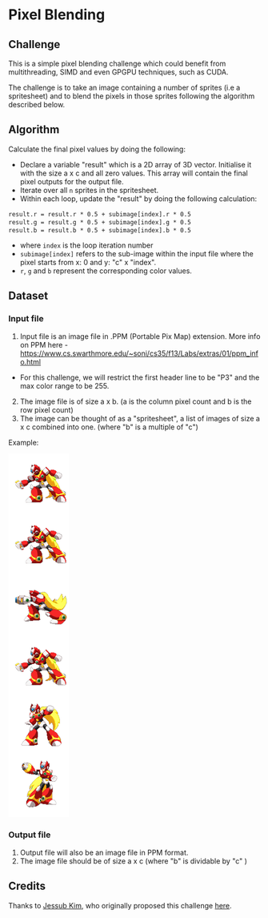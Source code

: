 # Pixel Blending

## Challenge

This is a simple pixel blending challenge which could benefit from multithreading, SIMD and even GPGPU techniques, such as CUDA.

The challenge is to take an image containing a number of sprites (i.e a spritesheet) and to blend the pixels in those sprites following the algorithm described below.

## Algorithm

Calculate the final pixel values by doing the following:

* Declare a variable "result" which is a 2D array of 3D vector. Initialise it with the size a x c and all zero values. This array will contain the final pixel outputs for the output file.
* Iterate over all `n` sprites in the spritesheet.
* Within each loop, update the "result" by doing the following calculation:
```
result.r = result.r * 0.5 + subimage[index].r * 0.5
result.g = result.g * 0.5 + subimage[index].g * 0.5
result.b = result.b * 0.5 + subimage[index].b * 0.5
```
* where `index` is the loop iteration number
* `subimage[index]` refers to the sub-image within the input file where the pixel starts from x: 0 and y: "c" x "index".
* `r`, `g` and `b` represent the corresponding color values.

## Dataset

### Input file

1. Input file is an image file in .PPM (Portable Pix Map) extension. 
More info on PPM here - https://www.cs.swarthmore.edu/~soni/cs35/f13/Labs/extras/01/ppm_info.html
* For this challenge, we will restrict the first header line to be "P3" and the max color range to be 255.
2. The image file is of size a x b. (a is the column pixel count and b is the row pixel count)
3. The image can be thought of as a "spritesheet", a list of images of size a x c combined into one. (where "b" is a multiple of "c")

Example:

![Sample input image](./sample/input.png)

### Output file

1. Output file will also be an image file in PPM format.
2. The image file should be of size a x c (where "b" is dividable by "c" )

## Credits

Thanks to [Jessub Kim](https://github.com/JessubKim), who originally proposed this challenge [here](https://github.com/JessubKim/CppMeetup-OlympiadSubmission-PixelBlending).
